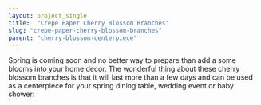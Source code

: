 ```yaml
---
layout: project_single
title:  "Crepe Paper Cherry Blossom Branches"
slug: "crepe-paper-cherry-blossom-branches"
parent: "cherry-blossom-centerpiece"
---
```

Spring is coming soon and no better way to prepare than add a some blooms into your home decor. The wonderful thing about these cherry blossom branches is that it will last more than a few days and can be used as a centerpiece for your spring dining table, wedding event or baby shower: